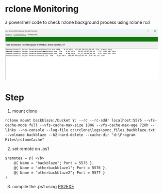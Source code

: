 # rclone Monitoring
a powershell code to check rclone background process using rclone rcd

![rclone monitoring preview](https://raw.githubusercontent.com/arytapermana/rclonemonitoring/refs/heads/main/rclonemonitor.png)

# Step
1. mount clone <br>
```
rclone mount backblaze:/bucket Y: --rc --rc-addr localhost:5575 --vfs-cache-mode full --vfs-cache-max-size 100G --vfs-cache-max-age 720h --links --no-console --log-file c:\rclone\logs\sync_files_backblaze.txt --volname backblaze --b2-hard-delete --cache-dir "d:\Program Files\rcloneCache"
```

2. set remote on .ps1 <br>
```
$remotes = @( </b>
    @{ Name = "backblaze"; Port = 5575 },
    @{ Name = "otherbackblaze1"; Port = 5576 },
    @{ Name = "otherbackblaze2"; Port = 5577 }
)
```

3. compile the .ps1 using [PS2EXE](https://github.com/MScholtes/PS2EXEmak)
